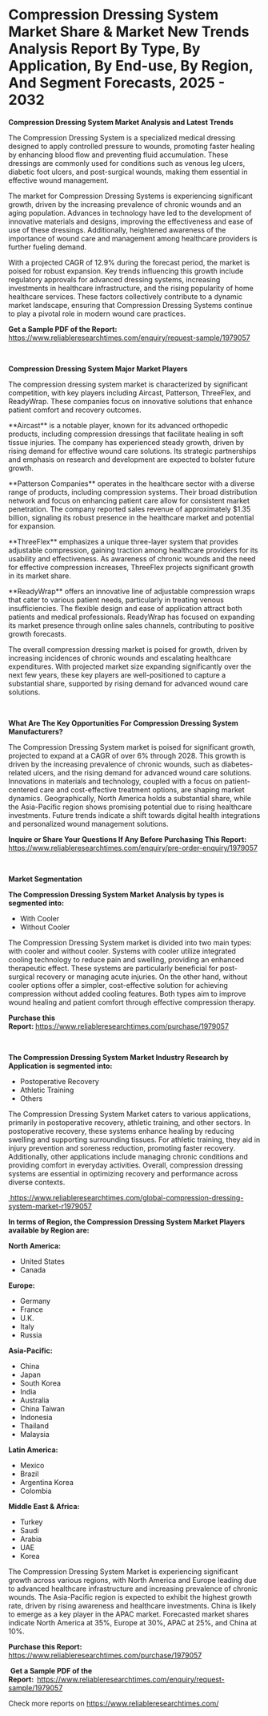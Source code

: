 <p><h1>Compression Dressing System Market Share & Market New Trends Analysis Report By Type, By Application, By End-use, By Region, And Segment Forecasts, 2025 - 2032</h1></p><p><strong>Compression Dressing System Market Analysis and Latest Trends</strong></p>
<p><p>The Compression Dressing System is a specialized medical dressing designed to apply controlled pressure to wounds, promoting faster healing by enhancing blood flow and preventing fluid accumulation. These dressings are commonly used for conditions such as venous leg ulcers, diabetic foot ulcers, and post-surgical wounds, making them essential in effective wound management.</p><p>The market for Compression Dressing Systems is experiencing significant growth, driven by the increasing prevalence of chronic wounds and an aging population. Advances in technology have led to the development of innovative materials and designs, improving the effectiveness and ease of use of these dressings. Additionally, heightened awareness of the importance of wound care and management among healthcare providers is further fueling demand.</p><p>With a projected CAGR of 12.9% during the forecast period, the market is poised for robust expansion. Key trends influencing this growth include regulatory approvals for advanced dressing systems, increasing investments in healthcare infrastructure, and the rising popularity of home healthcare services. These factors collectively contribute to a dynamic market landscape, ensuring that Compression Dressing Systems continue to play a pivotal role in modern wound care practices.</p></p>
<p><strong>Get a Sample PDF of the Report:&nbsp;</strong> <a href="https://www.reliableresearchtimes.com/enquiry/request-sample/1979057?utm_campaign=3216&utm_medium=2&utm_source=Github&utm_content=ia&utm_term=28032025&utm_id=compression-dressing-system">https://www.reliableresearchtimes.com/enquiry/request-sample/1979057</a></p>
<p>&nbsp;</p>
<p><strong>Compression Dressing System Major Market Players</strong></p>
<p><p>The compression dressing system market is characterized by significant competition, with key players including Aircast, Patterson, ThreeFlex, and ReadyWrap. These companies focus on innovative solutions that enhance patient comfort and recovery outcomes.</p><p>**Aircast** is a notable player, known for its advanced orthopedic products, including compression dressings that facilitate healing in soft tissue injuries. The company has experienced steady growth, driven by rising demand for effective wound care solutions. Its strategic partnerships and emphasis on research and development are expected to bolster future growth.</p><p>**Patterson Companies** operates in the healthcare sector with a diverse range of products, including compression systems. Their broad distribution network and focus on enhancing patient care allow for consistent market penetration. The company reported sales revenue of approximately $1.35 billion, signaling its robust presence in the healthcare market and potential for expansion.</p><p>**ThreeFlex** emphasizes a unique three-layer system that provides adjustable compression, gaining traction among healthcare providers for its usability and effectiveness. As awareness of chronic wounds and the need for effective compression increases, ThreeFlex projects significant growth in its market share.</p><p>**ReadyWrap** offers an innovative line of adjustable compression wraps that cater to various patient needs, particularly in treating venous insufficiencies. The flexible design and ease of application attract both patients and medical professionals. ReadyWrap has focused on expanding its market presence through online sales channels, contributing to positive growth forecasts.</p><p>The overall compression dressing market is poised for growth, driven by increasing incidences of chronic wounds and escalating healthcare expenditures. With projected market size expanding significantly over the next few years, these key players are well-positioned to capture a substantial share, supported by rising demand for advanced wound care solutions.</p></p>
<p>&nbsp;</p>
<p><strong>What Are The Key Opportunities For Compression Dressing System Manufacturers?</strong></p>
<p><p>The Compression Dressing System market is poised for significant growth, projected to expand at a CAGR of over 6% through 2028. This growth is driven by the increasing prevalence of chronic wounds, such as diabetes-related ulcers, and the rising demand for advanced wound care solutions. Innovations in materials and technology, coupled with a focus on patient-centered care and cost-effective treatment options, are shaping market dynamics. Geographically, North America holds a substantial share, while the Asia-Pacific region shows promising potential due to rising healthcare investments. Future trends indicate a shift towards digital health integrations and personalized wound management solutions.</p></p>
<p><strong>Inquire or Share Your Questions If Any Before Purchasing This Report:</strong> <a href="https://www.reliableresearchtimes.com/enquiry/pre-order-enquiry/1979057?utm_campaign=3216&utm_medium=2&utm_source=Github&utm_content=ia&utm_term=28032025&utm_id=compression-dressing-system">https://www.reliableresearchtimes.com/enquiry/pre-order-enquiry/1979057</a></p>
<p>&nbsp;</p>
<p><strong>Market Segmentation</strong></p>
<p><strong>The Compression Dressing System Market Analysis by types is segmented into:</strong></p>
<p><ul><li>With Cooler</li><li>Without Cooler</li></ul></p>
<p><p>The Compression Dressing System market is divided into two main types: with cooler and without cooler. Systems with cooler utilize integrated cooling technology to reduce pain and swelling, providing an enhanced therapeutic effect. These systems are particularly beneficial for post-surgical recovery or managing acute injuries. On the other hand, without cooler options offer a simpler, cost-effective solution for achieving compression without added cooling features. Both types aim to improve wound healing and patient comfort through effective compression therapy.</p></p>
<p><strong>Purchase this Report:&nbsp;</strong><a href="https://www.reliableresearchtimes.com/purchase/1979057?utm_campaign=3216&utm_medium=2&utm_source=Github&utm_content=ia&utm_term=28032025&utm_id=compression-dressing-system">https://www.reliableresearchtimes.com/purchase/1979057</a></p>
<p>&nbsp;</p>
<p><strong>The Compression Dressing System Market Industry Research by Application is segmented into:</strong></p>
<p><ul><li>Postoperative Recovery</li><li>Athletic Training</li><li>Others</li></ul></p>
<p><p>The Compression Dressing System Market caters to various applications, primarily in postoperative recovery, athletic training, and other sectors. In postoperative recovery, these systems enhance healing by reducing swelling and supporting surrounding tissues. For athletic training, they aid in injury prevention and soreness reduction, promoting faster recovery. Additionally, other applications include managing chronic conditions and providing comfort in everyday activities. Overall, compression dressing systems are essential in optimizing recovery and performance across diverse contexts.</p></p>
<p><a href="https://www.reliableresearchtimes.com/global-compression-dressing-system-market-r1979057?utm_campaign=3216&utm_medium=2&utm_source=Github&utm_content=ia&utm_term=28032025&utm_id=compression-dressing-system">&nbsp;https://www.reliableresearchtimes.com/global-compression-dressing-system-market-r1979057</a></p>
<p><strong>In terms of Region, the Compression Dressing System Market Players available by Region are:</strong></p>
<p>
    <p> <strong> North America: </strong>
        <ul>
            <li>United States</li>
            <li>Canada</li>
        </ul>
        </p> 
    <p> <strong> Europe: </strong>
        <ul>
            <li>Germany</li>
            <li>France</li>
            <li>U.K.</li>
            <li>Italy</li>
            <li>Russia</li>
        </ul>
        </p> 
    <p> <strong> Asia-Pacific: </strong>
        <ul>
            <li>China</li>
            <li>Japan</li>
            <li>South Korea</li>
            <li>India</li>
            <li>Australia</li>
            <li>China Taiwan</li>
            <li>Indonesia</li>
            <li>Thailand</li>
            <li>Malaysia</li>
        </ul>
        </p> 
    <p> <strong> Latin America: </strong>
        <ul>
            <li>Mexico</li>
            <li>Brazil</li>
            <li>Argentina Korea</li>
            <li>Colombia</li>
        </ul>
        </p> 
    <p> <strong> Middle East & Africa: </strong>
        <ul>
            <li>Turkey</li>
            <li>Saudi</li>
            <li>Arabia</li>
            <li>UAE</li>
            <li>Korea</li>
        </ul>
    </p>
    </p>
<p><p>The Compression Dressing System Market is experiencing significant growth across various regions, with North America and Europe leading due to advanced healthcare infrastructure and increasing prevalence of chronic wounds. The Asia-Pacific region is expected to exhibit the highest growth rate, driven by rising awareness and healthcare investments. China is likely to emerge as a key player in the APAC market. Forecasted market shares indicate North America at 35%, Europe at 30%, APAC at 25%, and China at 10%.</p></p>
<p><strong>Purchase this Report: </strong><a href="https://www.reliableresearchtimes.com/purchase/1979057?utm_campaign=3216&utm_medium=2&utm_source=Github&utm_content=ia&utm_term=28032025&utm_id=compression-dressing-system">https://www.reliableresearchtimes.com/purchase/1979057</a></p>
<p>&nbsp;<strong>Get a Sample PDF of the Report:&nbsp;&nbsp;</strong><a href="https://www.reliableresearchtimes.com/enquiry/request-sample/1979057?utm_campaign=3216&utm_medium=2&utm_source=Github&utm_content=ia&utm_term=28032025&utm_id=compression-dressing-system">https://www.reliableresearchtimes.com/enquiry/request-sample/1979057</a></p>
<p><strong></strong></p>
<p>Check more reports on <a href="https://www.reliableresearchtimes.com/?utm_campaign=3216&utm_medium=2&utm_source=Github&utm_content=ia&utm_term=28032025&utm_id=compression-dressing-system">https://www.reliableresearchtimes.com/</a></p>